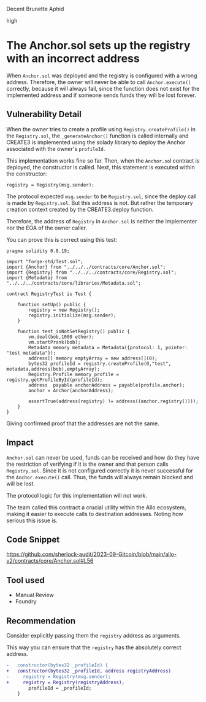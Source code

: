 Decent Brunette Aphid

high

# The Anchor.sol sets up the registry with an incorrect address
When `Anchor.sol` was deployed and the registry is configured with a wrong address. Therefore, the owner will never be able to call `Anchor.execute()` correctly, because it will always fail, since the function does not exist for the implemented address and if someone sends funds they will be lost forever.

## Vulnerability Detail
When the owner tries to create a profile using `Registry.createProfile()` in the `Registry.sol`, the `_generateAnchor()` function is called internally and CREATE3 is implemented using the solady library to deploy the Anchor associated with the owner's `profileId`.

This implementation works fine so far. Then, when the `Anchor.so`l contract is deployed, the constructor is called. Next, this statement is executed within the constructor:

```solidity
registry = Registry(msg.sender);
```
The protocol expected `msg.sender` to be `Registry.sol`, since the deploy call is made by `Registry.sol`. But this address is not. But rather the temporary creation context created by the CREATE3.deploy function.

 Therefore, the address of `Registry` in `Anchor.sol` is neither the Implementer nor the EOA of the owner caller.

You can prove this is correct using this test:

```solidity
pragma solidity 0.8.19;

import "forge-std/Test.sol";
import {Anchor} from "../../../contracts/core/Anchor.sol";
import {Registry} from "../../../contracts/core/Registry.sol";
import {Metadata} from "../../../contracts/core/libraries/Metadata.sol";

contract RegistryTest is Test {

    function setUp() public {
        registry = new Registry();
        registry.initialize(msg.sender);
    }

    function test_isNotSetRegistry() public {
        vm.deal(bob,1000 ether);
        vm.startPrank(bob);
        Metadata memory metadata = Metadata({protocol: 1, pointer: "test metadata"});
        address[] memory emptyArray = new address[](0);
        bytes32 profileId = registry.createProfile(0,"test", metadata,address(bob),emptyArray);
        Registry.Profile memory profile = registry.getProfileById(profileId);
        address  payable anchorAddress = payable(profile.anchor);
        anchor = Anchor(anchorAddress);
        
        assertTrue(address(registry) != address((anchor.registry())));
    }
}
```
Giving confirmed proof that the addresses are not the same.
 
## Impact
`Anchor.sol` can never be used, funds can be received and how do they have the restriction of verifying if it is the owner and that person calls `Registry.sol`. Since it is not configured correctly it is never successful for the `Anchor.execute()` call. Thus, the funds will always remain blocked and will be lost.

The protocol logic for this implementation will not work.

The team called this contract a crucial utility within the Allo ecosystem, making it easier to execute calls to destination addresses. Noting how serious this issue is.

## Code Snippet
https://github.com/sherlock-audit/2023-09-Gitcoin/blob/main/allo-v2/contracts/core/Anchor.sol#L56

## Tool used

* Manual Review
* Foundry

## Recommendation

Consider explicitly passing them the `registry` address as arguments.

This way you can ensure that the `registry` has the absolutely correct address.

```diff
-   constructor(bytes32 _profileId) {
+   constructor(bytes32 _profileId, address registryAddress)
-     registry = Registry(msg.sender);
+     registry = Registry(registryAddress);
        profileId = _profileId;
    }

```